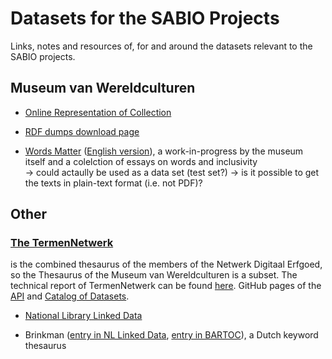 # Datasets for the SABIO Projects

Links, notes and resources of, for and around the datasets relevant to the SABIO projects.


## Museum van Wereldculturen

- [Online Representation of Collection](https://collectie.wereldculturen.nl)

- [RDF dumps download page](https://collectie.wereldculturen.nl/thesaurus)

- [Words Matter](https://www.tropenmuseum.nl/nl/over-het-tropenmuseum/words-matter-publicatie) ([English version](https://www.materialculture.nl/en/publications/words-matter)), a work-in-progress by the museum itself and a colelction of essays on words and inclusivity <br>
-> could actaully be used as a data set (test set?) -> is it possible to get the texts in plain-text format (i.e. not PDF)?


## Other

### [The TermenNetwerk](https://termennetwerk.netwerkdigitaalerfgoed.nl/) 

is the combined thesaurus of the members of the Netwerk Digitaal Erfgoed, so the Thesaurus of the Museum van Wereldculturen is a subset. The technical report of TermenNetwerk can be found [here](https://web.archive.org/web/20190530092107/https://www.netwerkdigitaalerfgoed.nl/wp-content/uploads/2018/02/20170707_NDE_High_level_functional_design-1.pdf). GitHub pages of the [API](https://github.com/netwerk-digitaal-erfgoed/network-of-terms-api) and [Catalog of Datasets](https://github.com/netwerk-digitaal-erfgoed/network-of-terms-catalog/tree/master/catalog).




- [National Library Linked Data](http://data.bibliotheken.nl/)

- Brinkman ([entry in NL Linked Data](http://data.bibliotheken.nl/doc/dataset/brinkman), [entry in BARTOC](https://bartoc.org/en/node/18686)), a Dutch keyword thesaurus
